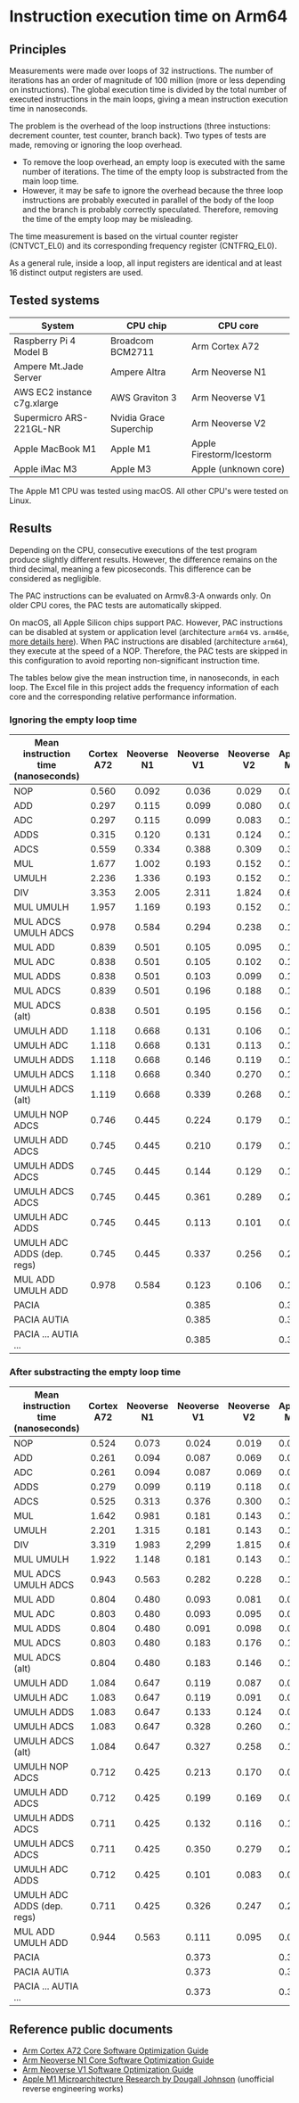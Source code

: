 # Instruction execution time on Arm64

## Principles

Measurements were made over loops of 32 instructions. The number of iterations
has an order of magnitude of 100 million (more or less depending on instructions).
The global execution time is divided by the total number of executed instructions
in the main loops, giving a mean instruction execution time in nanoseconds.

The problem is the overhead of the loop instructions (three instuctions: decrement
counter, test counter, branch back). Two types of tests are made, removing or
ignoring the loop overhead.

- To remove the loop overhead, an empty loop is executed with the same number of
  iterations. The time of the empty loop is substracted from the main loop time.
- However, it may be safe to ignore the overhead because the three loop instructions
  are probably executed in parallel of the body of the loop and the branch is probably
  correctly speculated. Therefore, removing the time of the empty loop may be misleading.

The time measurement is based on the virtual counter register (CNTVCT_EL0) and
its corresponding frequency register (CNTFRQ_EL0).

As a general rule, inside a loop, all input registers are identical and at least
16 distinct output registers are used.

## Tested systems

| System                      | CPU chip               | CPU core                 |
| --------------------------- | ---------------------- | ------------------------ |
| Raspberry Pi 4 Model B      | Broadcom BCM2711       | Arm Cortex A72           |
| Ampere Mt.Jade Server       | Ampere Altra           | Arm Neoverse N1          |
| AWS EC2 instance c7g.xlarge | AWS Graviton 3         | Arm Neoverse V1          |
| Supermicro ARS-221GL-NR     | Nvidia Grace Superchip | Arm Neoverse V2          |
| Apple MacBook M1            | Apple M1               | Apple Firestorm/Icestorm |
| Apple iMac M3               | Apple M3               | Apple (unknown core)     |

The Apple M1 CPU was tested using macOS. All other CPU's were tested on Linux.

## Results

Depending on the CPU, consecutive executions of the test program produce slightly different results.
However, the difference remains on the third decimal, meaning a few picoseconds.
This difference can be considered as negligible.

The PAC instructions can be evaluated on Armv8.3-A onwards only. On older CPU cores,
the PAC tests are automatically skipped.

On macOS, all Apple Silicon chips support PAC. However, PAC instructions can be
disabled at system or application level (architecture `arm64` vs. `arm46e`,
[more details here](https://github.com/lelegard/arm-cpusysregs/blob/main/docs/arm64e-on-macos.md)).
When PAC instructions are disabled (architecture `arm64`), they execute at the speed of a NOP.
Therefore, the PAC tests are skipped in this configuration to avoid reporting
non-significant instruction time.

The tables below give the mean instruction time, in nanoseconds, in each loop.
The Excel file in this project adds the frequency information of each core
and the corresponding relative performance information.

### Ignoring the empty loop time

| Mean instruction time (nanoseconds) | Cortex A72 | Neoverse N1 | Neoverse V1 | Neoverse V2 | Apple M1 | Apple M3 |
| ----------------------------------- | :--------: | :---------: | :---------: | :---------: | :------: | :------: |
| NOP                                 | 0.560      | 0.092       | 0.036       | 0.029       | 0.045    | 0.033    |
| ADD                                 | 0.297      | 0.115       | 0.099       | 0.080       | 0.070    | 0.036    |
| ADC                                 | 0.297      | 0.115       | 0.099       | 0.083       | 0.108    | 0.065    |
| ADDS                                | 0.315      | 0.120       | 0.131       | 0.124       | 0.107    | 0.066    |
| ADCS                                | 0.559      | 0.334       | 0.388       | 0.309       | 0.313    | 0.249    |
| MUL                                 | 1.677      | 1.002       | 0.193       | 0.152       | 0.156    | 0.126    |
| UMULH                               | 2.236      | 1.336       | 0.193       | 0.152       | 0.156    | 0.126    |
| DIV                                 | 3.353      | 2.005       | 2.311       | 1.824       | 0.625    | 0.498    |
| MUL UMULH                           | 1.957      | 1.169       | 0.193       | 0.152       | 0.156    | 0.125    |
| MUL ADCS UMULH ADCS                 | 0.978      | 0.584       | 0.294       | 0.238       | 0.157    | 0.125    |
| MUL ADD                             | 0.839      | 0.501       | 0.105       | 0.095       | 0.104    | 0.063    |
| MUL ADC                             | 0.838      | 0.501       | 0.105       | 0.102       | 0.105    | 0.064    |
| MUL ADDS                            | 0.838      | 0.501       | 0.103       | 0.099       | 0.104    | 0.063    |
| MUL ADCS                            | 0.839      | 0.501       | 0.196       | 0.188       | 0.156    | 0.124    |
| MUL ADCS (alt)                      | 0.838      | 0.501       | 0.195       | 0.156       | 0.156    | 0.125    |
| UMULH ADD                           | 1.118      | 0.668       | 0.131       | 0.106       | 0.105    | 0.062    |
| UMULH ADC                           | 1.118      | 0.668       | 0.131       | 0.113       | 0.105    | 0.062    |
| UMULH ADDS                          | 1.118      | 0.668       | 0.146       | 0.119       | 0.104    | 0.063    |
| UMULH ADCS                          | 1.118      | 0.668       | 0.340       | 0.270       | 0.156    | 0.124    |
| UMULH ADCS (alt)                    | 1.119      | 0.668       | 0.339       | 0.268       | 0.156    | 0.125    |
| UMULH NOP ADCS                      | 0.746      | 0.445       | 0.224       | 0.179       | 0.105    | 0.083    |
| UMULH ADD ADCS                      | 0.745      | 0.445       | 0.210       | 0.179       | 0.105    | 0.083    |
| UMULH ADDS ADCS                     | 0.745      | 0.445       | 0.144       | 0.129       | 0.117    | 0.046    |
| UMULH ADCS ADCS                     | 0.745      | 0.445       | 0.361       | 0.289       | 0.210    | 0.166    |
| UMULH ADC ADDS                      | 0.745      | 0.445       | 0.113       | 0.101       | 0.098    | 0.045    |
| UMULH ADC ADDS (dep. regs)          | 0.745      | 0.445       | 0.337       | 0.256       | 0.210    | 0.167    |
| MUL ADD UMULH ADD                   | 0.978      | 0.584       | 0.123       | 0.106       | 0.104    | 0.063    |
| PACIA                               |            |             | 0.385       |             | 0.313    | 0.248    |
| PACIA AUTIA                         |            |             | 0.385       |             | 0.313    | 0.250    |
| PACIA ... AUTIA ...                 |            |             | 0.385       |             | 0.314    | 0.251    |

### After substracting the empty loop time

| Mean instruction time (nanoseconds) | Cortex A72 | Neoverse N1 | Neoverse V1 | Neoverse V2 | Apple M1 | Apple M3 |
| ----------------------------------- | :--------: | :---------: | :---------: | :---------: | :------: | :------: |
| NOP                                 | 0.524      | 0.073       | 0.024       | 0.019       | 0.033    | 0.022    |
| ADD                                 | 0.261      | 0.094       | 0.087       | 0.069       | 0.060    | 0.027    |
| ADC                                 | 0.261      | 0.094       | 0.087       | 0.069       | 0.098    | 0.057    |
| ADDS                                | 0.279      | 0.099       | 0.119       | 0.118       | 0.098    | 0.058    |
| ADCS                                | 0.525      | 0.313       | 0.376       | 0.300       | 0.303    | 0.242    |
| MUL                                 | 1.642      | 0.981       | 0.181       | 0.143       | 0.147    | 0.116    |
| UMULH                               | 2.201      | 1.315       | 0.181       | 0.143       | 0.147    | 0.117    |
| DIV                                 | 3.319      | 1.983       | 2,299       | 1.815       | 0.617    | 0.491    |
| MUL UMULH                           | 1.922      | 1.148       | 0.181       | 0.143       | 0.147    | 0.117    |
| MUL ADCS UMULH ADCS                 | 0.943      | 0.563       | 0.282       | 0.228       | 0.147    | 0.117    |
| MUL ADD                             | 0.804      | 0.480       | 0.093       | 0.081       | 0.095    | 0.055    |
| MUL ADC                             | 0.803      | 0.480       | 0.093       | 0.095       | 0.095    | 0.056    |
| MUL ADDS                            | 0.804      | 0.480       | 0.091       | 0.098       | 0.095    | 0.055    |
| MUL ADCS                            | 0.803      | 0.480       | 0.183       | 0.176       | 0.147    | 0.118    |
| MUL ADCS (alt)                      | 0.804      | 0.480       | 0.183       | 0.146       | 0.147    | 0.117    |
| UMULH ADD                           | 1.084      | 0.647       | 0.119       | 0.087       | 0.095    | 0.055    |
| UMULH ADC                           | 1.083      | 0.647       | 0.119       | 0.091       | 0.095    | 0.055    |
| UMULH ADDS                          | 1.083      | 0.647       | 0.133       | 0.124       | 0.095    | 0.055    |
| UMULH ADCS                          | 1.083      | 0.647       | 0.328       | 0.260       | 0.147    | 0.117    |
| UMULH ADCS (alt)                    | 1.084      | 0.647       | 0.327       | 0.258       | 0.147    | 0.117    |
| UMULH NOP ADCS                      | 0.712      | 0.425       | 0.213       | 0.170       | 0.095    | 0.076    |
| UMULH ADD ADCS                      | 0.712      | 0.425       | 0.199       | 0.169       | 0.095    | 0.076    |
| UMULH ADDS ADCS                     | 0.711      | 0.425       | 0.132       | 0.116       | 0.107    | 0.039    |
| UMULH ADCS ADCS                     | 0.711      | 0.425       | 0.350       | 0.279       | 0.200    | 0.158    |
| UMULH ADC ADDS                      | 0.712      | 0.425       | 0.101       | 0.083       | 0.089    | 0.039    |
| UMULH ADC ADDS (dep. regs)          | 0.711      | 0.425       | 0.326       | 0.247       | 0.200    | 0.158    |
| MUL ADD UMULH ADD                   | 0.944      | 0.563       | 0.111       | 0.095       | 0.095    | 0.056    |
| PACIA                               |            |             | 0.373       |             | 0.303    | 0.242    |
| PACIA AUTIA                         |            |             | 0.373       |             | 0.303    | 0.241    |
| PACIA ... AUTIA ...                 |            |             | 0.373       |             | 0.303    | 0.241    |

## Reference public documents

- [Arm Cortex A72 Core Software Optimization Guide](https://developer.arm.com/documentation/uan0016/latest/)
- [Arm Neoverse N1 Core Software Optimization Guide](https://developer.arm.com/documentation/pjdoc466751330-9707/latest/)
- [Arm Neoverse V1 Software Optimization Guide](https://developer.arm.com/documentation/pjdoc466751330-9685/latest/)
- [Apple M1 Microarchitecture Research by Dougall Johnson](https://dougallj.github.io/applecpu/firestorm.html) (unofficial reverse engineering works)
